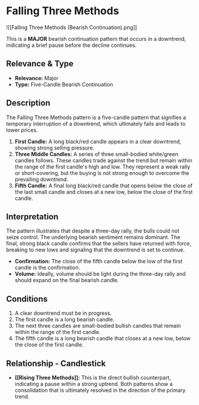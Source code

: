 # Falling Three Methods

![[Falling Three Methods (Bearish Continuation).png]]

This is a **MAJOR** bearish continuation pattern that occurs in a downtrend, indicating a brief pause before the decline continues.

## Relevance & Type

- **Relevance:** Major
- **Type:** Five-Candle Bearish Continuation

## Description

The Falling Three Methods pattern is a five-candle pattern that signifies a temporary interruption of a downtrend, which ultimately fails and leads to lower prices.

1.  **First Candle:** A long black/red candle appears in a clear downtrend, showing strong selling pressure.
2.  **Three Middle Candles:** A series of three small-bodied white/green candles follows. These candles trade against the trend but remain within the range of the first candle's high and low. They represent a weak rally or short-covering, but the buying is not strong enough to overcome the prevailing downtrend.
3.  **Fifth Candle:** A final long black/red candle that opens below the close of the last small candle and closes at a new low, below the close of the first candle.

## Interpretation

The pattern illustrates that despite a three-day rally, the bulls could not seize control. The underlying bearish sentiment remains dominant. The final, strong black candle confirms that the sellers have returned with force, breaking to new lows and signaling that the downtrend is set to continue.

- **Confirmation:** The close of the fifth candle below the low of the first candle is the confirmation.
- **Volume:** Ideally, volume should be light during the three-day rally and should expand on the final bearish candle.

## Conditions

1.  A clear downtrend must be in progress.
2.  The first candle is a long bearish candle.
3.  The next three candles are small-bodied bullish candles that remain within the range of the first candle.
4.  The fifth candle is a long bearish candle that closes at a new low, below the close of the first candle.

## Relationship - Candlestick

- **[[Rising Three Methods]]:** This is the direct bullish counterpart, indicating a pause within a strong uptrend. Both patterns show a consolidation that is ultimately resolved in the direction of the primary trend.
